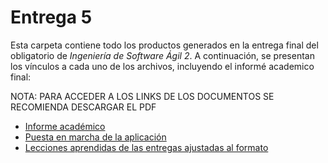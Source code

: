 # Entrega 5

Esta carpeta contiene todo los productos generados en la entrega final del obligatorio de _Ingeniería de Software Ágil 2_. A continuación, se presentan los vínculos a cada uno de los archivos, incluyendo el informé academico final:

NOTA: PARA ACCEDER A LOS LINKS DE LOS DOCUMENTOS SE RECOMIENDA DESCARGAR EL PDF

- [Informe académico](./Informe%20académico.pdf)
- [Puesta en marcha de la aplicación](./PuestaEnMarcha)
- [Lecciones aprendidas de las entregas ajustadas al formato](./Lecciones%20aprendidas%20de%20las%20entregas%20ajustadas%20al%20formato.pdf)
